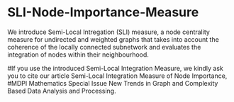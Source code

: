 # SLI-Node-Importance-Measure
We introduce Semi-Local Intregation (SLI) measure, a node centrality measure for undirected and weighted graphs that takes into account the coherence of the locally connected subnetwork and evaluates the integration of nodes within their neighbourhood. 

#If you use the introduced Semi-Local Integration Measure, we kindly ask you to cite our article Semi-Local Integration Measure of Node Importance, 
#MDPI Mathematics Special Issue New Trends in Graph and Complexity Based Data Analysis and Processing.
